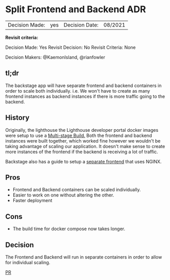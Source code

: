 # Split Frontend and Backend ADR

|                |     |                |         |
| -------------- | --- | -------------- | ------- |
| Decision Made: | yes | Decision Date: | 08/2021 |

**Revisit criteria:**

Decision Made: Yes
Revisit Decision: No
Revisit Criteria: None

Decision Makers: @KaemonIsland, @rianfowler

## tl;dr

The backstage app will have separate frontend and backend containers in order to scale both individually. i.e. We won't have to create as many frontend instances as backend instances if there is more traffic going to the backend.

## History

Originally, the lighthouse the Lighthouse developer portal docker images were setup to use a [Multi-stage Build.](https://backstage.io/docs/deployment/docker#multi-stage-build) Both the frontend and backend instances were built together, which worked fine however we wouldn't be taking advantage of scaling our application. It doesn't make sense to create more instances of the frontend if the backend is receiving a lot of traffic.

Backstage also has a guide to setup a [separate frontend](https://backstage.io/docs/deployment/docker#separate-frontend) that uses NGINX.

## Pros

- Frontend and Backend containers can be scaled individually.
- Easier to work on one without altering the other.
- Faster deployment

## Cons

- The build time for docker compose now takes longer.

## Decision

The Frontend and Backend will run in separate containers in order to allow for individual scaling.

[PR](https://github.com/department-of-veterans-affairs/lighthouse-developer-portal/pull/111)
